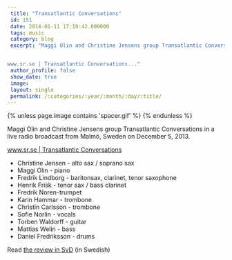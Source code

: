 ```yaml
---
 title: "Transatlantic Conversations"
 id: 151
 date: 2014-01-11 17:19:42.000000
 tags: music
 category: blog
 excerpt: "Maggi Olin and Christine Jensens group Transatlantic Conversations in a live radio broadcast from MalmÃ¶, Sweden on December 5, 2013.


www.sr.se | Transatlantic Conversations..."
 author_profile: false
 show_date: true
 image: 
 layout: single
 permalink: /:categories/:year/:month/:day/:title/
---
```

{% unless page.image contains 'spacer.gif' %}
{% endunless %}

Maggi Olin and Christine Jensens group Transatlantic Conversations in a live radio broadcast from Malmö, Sweden on December 5, 2013.

<a href="http://sverigesradio.se/sida/avsnitt/292112?programid=4427&playepisode=292112">
www.sr.se | Transatlantic Conversations</a>

<ul>
<li>Christine Jensen - alto sax / soprano sax</li>
<li>Maggi Olin - piano</li>
<li>Fredrik Lindborg - baritonsax, clarinet, tenor saxophone</li>
<li>Henrik Frisk - tenor sax / bass clarinet</li>
<li>Fredrik Noren-trumpet</li>
<li>Karin Hammar - trombone</li>
<li>Christin Carlsson - trombone</li>
<li>Sofie Norlin - vocals</li>
<li>Torben Waldorff - guitar</li>
<li>Mattias Welin - bass</li>
<li>Daniel Fredriksson - drums </li>
</ul>

Read <a href="http://www.svd.se/kultur/scen/lyckat-projekt-med-gott-om-tvara-kast_8796996.svd">the review in SvD</a> (in Swedish)
